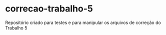 # correcao-trabalho-5
Repositório criado para testes e para manipular os arquivos de correção do Trabalho 5
